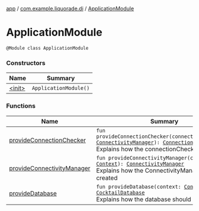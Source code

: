 [app](../../index.md) / [com.example.liquorade.di](../index.md) / [ApplicationModule](./index.md)

# ApplicationModule

`@Module class ApplicationModule`

### Constructors

| Name | Summary |
|---|---|
| [&lt;init&gt;](-init-.md) | `ApplicationModule()` |

### Functions

| Name | Summary |
|---|---|
| [provideConnectionChecker](provide-connection-checker.md) | `fun provideConnectionChecker(connectivityManager: `[`ConnectivityManager`](https://developer.android.com/reference/android/net/ConnectivityManager.html)`): `[`ConnectionChecker`](../../com.example.liquorade.network/-connection-checker/index.md)<br>Explains how the connectionChecker is created |
| [provideConnectivityManager](provide-connectivity-manager.md) | `fun provideConnectivityManager(context: `[`Context`](https://developer.android.com/reference/android/content/Context.html)`): `[`ConnectivityManager`](https://developer.android.com/reference/android/net/ConnectivityManager.html)<br>Explains how the ConnectivityManager is created |
| [provideDatabase](provide-database.md) | `fun provideDatabase(context: `[`Context`](https://developer.android.com/reference/android/content/Context.html)`): `[`CocktailDatabase`](../../com.example.liquorade.database/-cocktail-database/index.md)<br>Explains how the database should be created |
